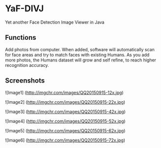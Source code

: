 # YaF-DIVJ
Yet another Face Detection Image Viewer in Java
## Functions
Add photos from computer. When added, software will automatically scan for face areas and try to match faces with existing Humans.
As you add more photos, the Humans dataset will grow and self refine, to reach higher recognition accuracy.
## Screenshots
![Image1]
(http://imgchr.com/images/QQ20150915-12x.jpg)

![Image2]
(http://imgchr.com/images/QQ20150915-22x.jpg)

![Image3]
(http://imgchr.com/images/QQ20150915-42x.jpg)

![Image4]
(http://imgchr.com/images/QQ20150915-52x.jpg)

![Image5]
(http://imgchr.com/images/QQ20150915-62x.jpg)

![Image6]
(http://imgchr.com/images/QQ20150915-72x.jpg)